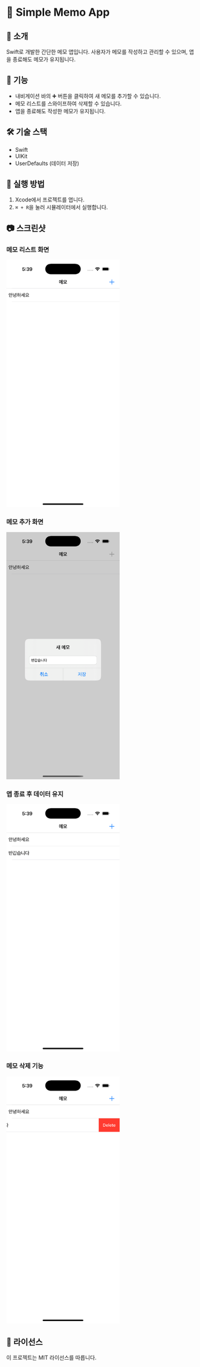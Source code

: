 # 📒 Simple Memo App

## 📌 소개
Swift로 개발한 간단한 메모 앱입니다. 사용자가 메모를 작성하고 관리할 수 있으며, 앱을 종료해도 메모가 유지됩니다.

## 📲 기능
- 내비게이션 바의 ➕ 버튼을 클릭하여 새 메모를 추가할 수 있습니다.
- 메모 리스트를 스와이프하여 삭제할 수 있습니다.
- 앱을 종료해도 작성한 메모가 유지됩니다.

## 🛠️ 기술 스택
- Swift
- UIKit
- UserDefaults (데이터 저장)

## 🚀 실행 방법
1. Xcode에서 프로젝트를 엽니다.
2. `⌘ + R`을 눌러 시뮬레이터에서 실행합니다.

## 📷 스크린샷

### 메모 리스트 화면
<img src="Screenshots/Simulator%20Screenshot%20-%20iPhone%2016%20Pro%20-%202025-02-27%20at%2017.39.08.png" width="300">

### 메모 추가 화면
<img src="Screenshots/Simulator%20Screenshot%20-%20iPhone%2016%20Pro%20-%202025-02-27%20at%2017.39.18.png" width="300">

### 앱 종료 후 데이터 유지
<img src="Screenshots/Simulator%20Screenshot%20-%20iPhone%2016%20Pro%20-%202025-02-27%20at%2017.39.23.png" width="300">

### 메모 삭제 기능
<img src="Screenshots/Simulator%20Screenshot%20-%20iPhone%2016%20Pro%20-%202025-02-27%20at%2017.39.29.png" width="300">

## 📝 라이선스
이 프로젝트는 MIT 라이선스를 따릅니다.

